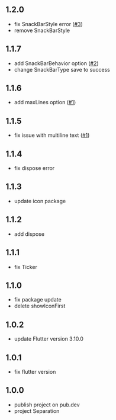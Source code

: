 ## 1.2.0
- fix SnackBarStyle error ([#3](https://github.com/GiYeongUM/flutter_icon_snackbar/issues/3))
- remove SnackBarStyle

## 1.1.7
- add SnackBarBehavior option ([#2](https://github.com/GiYeongUM/flutter_icon_snackbar/issues/2))
- change SnackBarType save to success

## 1.1.6
- add maxLines option ([#1](https://github.com/GiYeongUM/flutter_icon_snackbar/issues/1))

## 1.1.5
- fix issue with multiline text ([#1](https://github.com/GiYeongUM/flutter_icon_snackbar/issues/1))

## 1.1.4
- fix dispose error

## 1.1.3
- update icon package

## 1.1.2
- add dispose

## 1.1.1
- fix Ticker

## 1.1.0
- fix package update
- delete showIconFirst

## 1.0.2
- update Flutter version 3.10.0

## 1.0.1
- fix flutter version

## 1.0.0 
- publish project on pub.dev
- project Separation